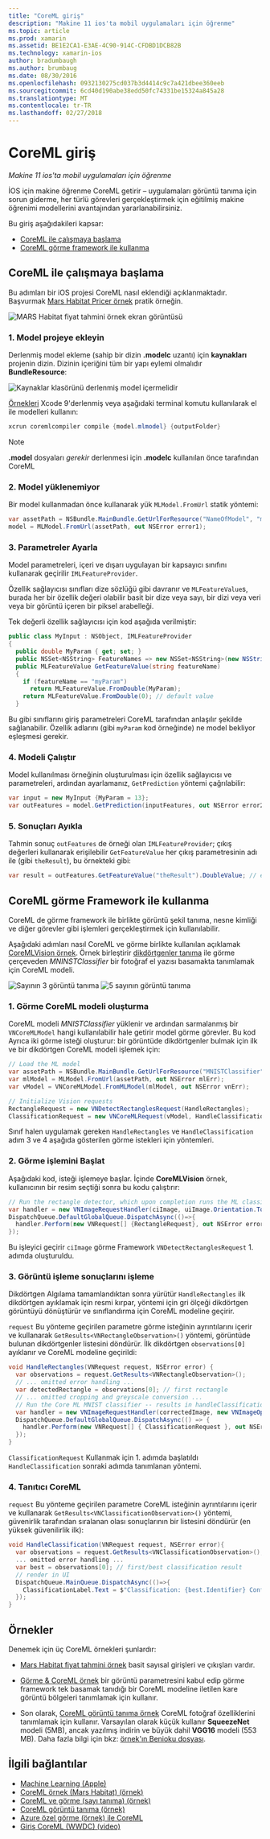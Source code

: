```yaml
---
title: "CoreML giriş"
description: "Makine 11 ios'ta mobil uygulamaları için öğrenme"
ms.topic: article
ms.prod: xamarin
ms.assetid: BE1E2CA1-E3AE-4C90-914C-CFDBD1DCB82B
ms.technology: xamarin-ios
author: bradumbaugh
ms.author: brumbaug
ms.date: 08/30/2016
ms.openlocfilehash: 0932130275cd037b3d4414c9c7a421dbee360eeb
ms.sourcegitcommit: 6cd40d190abe38edd50fc74331be15324a845a28
ms.translationtype: MT
ms.contentlocale: tr-TR
ms.lasthandoff: 02/27/2018
---
```

# <a name="introduction-to-coreml"></a>CoreML giriş

_Makine 11 ios'ta mobil uygulamaları için öğrenme_

İOS için makine öğrenme CoreML getirir – uygulamaları görüntü tanıma için sorun giderme, her türlü görevleri gerçekleştirmek için eğitilmiş makine öğrenimi modellerini avantajından yararlanabilirsiniz.

Bu giriş aşağıdakileri kapsar:

- [CoreML ile çalışmaya başlama](#coreml)
- [CoreML görme framework ile kullanma](#coremlvision)

<a name="coreml" />

## <a name="getting-started-with-coreml"></a>CoreML ile çalışmaya başlama

Bu adımları bir iOS projesi CoreML nasıl eklendiği açıklanmaktadır. Başvurmak [Mars Habitat Pricer örnek](https://developer.xamarin.com/samples/monotouch/ios11/CoreML/) pratik örneğin.

![MARS Habitat fiyat tahmini örnek ekran görüntüsü](coreml-images/marspricer-heading.png)

### <a name="1-add-the-model-to-the-project"></a>1. Model projeye ekleyin

Derlenmiş model ekleme (sahip bir dizin **.modelc** uzantı) için **kaynakları** projenin dizin. Dizinin içeriğini tüm bir yapı eylemi olmalıdır **BundleResource**:

![Kaynaklar klasörünü derlenmiş model içermelidir](coreml-images/resources-modelc.png)

[Örnekleri](https://developer.xamarin.com/samples/monotouch/ios11/) Xcode 9'derlenmiş veya aşağıdaki terminal komutu kullanılarak el ile modelleri kullanın:

```csharp
xcrun coremlcompiler compile {model.mlmodel} {outputFolder}
```

> [!NOTE]
> **.model** dosyaları _gerekir_ derlenmesi için **.modelc** kullanılan önce tarafından CoreML

### <a name="2-load-the-model"></a>2. Model yüklenemiyor

Bir model kullanmadan önce kullanarak yük `MLModel.FromUrl` statik yöntemi:

```csharp
var assetPath = NSBundle.MainBundle.GetUrlForResource("NameOfModel", "mlmodelc");
model = MLModel.FromUrl(assetPath, out NSError error1);
```

### <a name="3-set-the-parameters"></a>3. Parametreler Ayarla

Model parametreleri, içeri ve dışarı uygulayan bir kapsayıcı sınıfını kullanarak geçirilir `IMLFeatureProvider`.

Özellik sağlayıcısı sınıfları dize sözlüğü gibi davranır ve `MLFeatureValue`s, burada her bir özellik değeri olabilir basit bir dize veya sayı, bir dizi veya veri veya bir görüntü içeren bir piksel arabelleği.

Tek değerli özellik sağlayıcısı için kod aşağıda verilmiştir:

```csharp
public class MyInput : NSObject, IMLFeatureProvider
{
  public double MyParam { get; set; }
  public NSSet<NSString> FeatureNames => new NSSet<NSString>(new NSString("myParam"));
  public MLFeatureValue GetFeatureValue(string featureName)
  {
    if (featureName == "myParam")
      return MLFeatureValue.FromDouble(MyParam);
    return MLFeatureValue.FromDouble(0); // default value
  }
```

Bu gibi sınıflarını giriş parametreleri CoreML tarafından anlaşılır şekilde sağlanabilir. Özellik adlarını (gibi `myParam` kod örneğinde) ne model bekliyor eşleşmesi gerekir.

### <a name="4-run-the-model"></a>4. Modeli Çalıştır

Model kullanılması örneğinin oluşturulması için özellik sağlayıcısı ve parametreleri, ardından ayarlamanız, `GetPrediction` yöntemi çağrılabilir:

```csharp
var input = new MyInput {MyParam = 13};
var outFeatures = model.GetPrediction(inputFeatures, out NSError error2);
```

### <a name="5-extract-the-results"></a>5. Sonuçları Ayıkla

Tahmin sonuç `outFeatures` de örneği olan `IMLFeatureProvider`; çıkış değerleri kullanarak erişilebilir `GetFeatureValue` her çıkış parametresinin adı ile (gibi `theResult`), bu örnekteki gibi:

```csharp
var result = outFeatures.GetFeatureValue("theResult").DoubleValue; // eg. 6227020800
```

<a name="coremlvision" />

## <a name="using-coreml-with-the-vision-framework"></a>CoreML görme Framework ile kullanma

CoreML de görme framework ile birlikte görüntü şekil tanıma, nesne kimliği ve diğer görevler gibi işlemleri gerçekleştirmek için kullanılabilir.

Aşağıdaki adımları nasıl CoreML ve görme birlikte kullanılan açıklamak [CoreMLVision örnek](https://developer.xamarin.com/samples/monotouch/ios11/CoreMLVision/). Örnek birleştirir [dikdörtgenler tanıma](~/ios/platform/introduction-to-ios11/vision.md#rectangles) ile görme çerçeveden _MNINSTClassifier_ bir fotoğraf el yazısı basamakta tanımlamak için CoreML modeli.

![Sayının 3 görüntü tanıma](coreml-images/vision3.png) ![5 sayının görüntü tanıma](coreml-images/vision5.png)

### <a name="1-create-a-vision-coreml-model"></a>1. Görme CoreML modeli oluşturma

CoreML modeli _MNISTClassifier_ yüklenir ve ardından sarmalanmış bir `VNCoreMLModel` hangi kullanılabilir hale getirir model görme görevler. Bu kod Ayrıca iki görme isteği oluşturur: bir görüntüde dikdörtgenler bulmak için ilk ve bir dikdörtgen CoreML modeli işlemek için:

```csharp
// Load the ML model
var assetPath = NSBundle.MainBundle.GetUrlForResource("MNISTClassifier", "mlmodelc");
var mlModel = MLModel.FromUrl(assetPath, out NSError mlErr);
var vModel = VNCoreMLModel.FromMLModel(mlModel, out NSError vnErr);

// Initialize Vision requests
RectangleRequest = new VNDetectRectanglesRequest(HandleRectangles);
ClassificationRequest = new VNCoreMLRequest(vModel, HandleClassification);
```

Sınıf halen uygulamak gereken `HandleRectangles` ve `HandleClassification` adım 3 ve 4 aşağıda gösterilen görme istekleri için yöntemleri.

### <a name="2-start-the-vision-processing"></a>2. Görme işlemini Başlat

Aşağıdaki kod, isteği işlemeye başlar. İçinde **CoreMLVision** örnek, kullanıcının bir resim seçtiği sonra bu kodu çalıştırır:

```csharp
// Run the rectangle detector, which upon completion runs the ML classifier.
var handler = new VNImageRequestHandler(ciImage, uiImage.Orientation.ToCGImagePropertyOrientation(), new VNImageOptions());
DispatchQueue.DefaultGlobalQueue.DispatchAsync(()=>{
  handler.Perform(new VNRequest[] {RectangleRequest}, out NSError error);
});
```

Bu işleyici geçirir `ciImage` görme Framework `VNDetectRectanglesRequest` 1. adımda oluşturuldu.

### <a name="3-handle-the-results-of-vision-processing"></a>3. Görüntü işleme sonuçlarını işleme

Dikdörtgen Algılama tamamlandıktan sonra yürütür `HandleRectangles` ilk dikdörtgen ayıklamak için resmi kırpar, yöntemi için gri ölçeği dikdörtgen görüntüyü dönüştürür ve sınıflandırma için CoreML modeline geçirir.

`request` Bu yönteme geçirilen parametre görme isteğinin ayrıntılarını içerir ve kullanarak `GetResults<VNRectangleObservation>()` yöntemi, görüntüde bulunan dikdörtgenler listesini döndürür. İlk dikdörtgen `observations[0]` ayıklanır ve CoreML modeline geçirildi:

```csharp
void HandleRectangles(VNRequest request, NSError error) {
  var observations = request.GetResults<VNRectangleObservation>();
  // ... omitted error handling ...
  var detectedRectangle = observations[0]; // first rectangle
  // ... omitted cropping and greyscale conversion ...
  // Run the Core ML MNIST classifier -- results in handleClassification method
  var handler = new VNImageRequestHandler(correctedImage, new VNImageOptions());
  DispatchQueue.DefaultGlobalQueue.DispatchAsync(() => {
    handler.Perform(new VNRequest[] { ClassificationRequest }, out NSError err);
  });
}
```

`ClassificationRequest` Kullanmak için 1. adımda başlatıldı `HandleClassification` sonraki adımda tanımlanan yöntemi.

### <a name="4-handle-the-coreml"></a>4. Tanıtıcı CoreML

`request` Bu yönteme geçirilen parametre CoreML isteğinin ayrıntılarını içerir ve kullanarak `GetResults<VNClassificationObservation>()` yöntemi, güvenirlik tarafından sıralanan olası sonuçlarının bir listesini döndürür (en yüksek güvenilirlik ilk):

```csharp
void HandleClassification(VNRequest request, NSError error){
  var observations = request.GetResults<VNClassificationObservation>();
  ... omitted error handling ...
  var best = observations[0]; // first/best classification result
  // render in UI
  DispatchQueue.MainQueue.DispatchAsync(()=>{
    ClassificationLabel.Text = $"Classification: {best.Identifier} Confidence: {best.Confidence * 100f:#.00}%";
  });
}
```



## <a name="samples"></a>Örnekler

Denemek için üç CoreML örnekleri şunlardır:

* [Mars Habitat fiyat tahmini örnek](https://developer.xamarin.com/samples/monotouch/ios11/CoreML/) basit sayısal girişleri ve çıkışları vardır.

* [Görme & CoreML örnek](https://developer.xamarin.com/samples/monotouch/ios11/CoreMLVision/) bir görüntü parametresini kabul edip görme framework tek basamak tanıdığı bir CoreML modeline iletilen kare görüntü bölgeleri tanımlamak için kullanır.

* Son olarak, [CoreML görüntü tanıma örnek](https://developer.xamarin.com/samples/monotouch/ios11/CoreMLImageRecognition/) CoreML fotoğraf özelliklerini tanımlamak için kullanır. Varsayılan olarak küçük kullanır **SqueezeNet** modeli (5MB), ancak yazılmış indirin ve büyük dahil **VGG16** modeli (553 MB). Daha fazla bilgi için bkz: [örnek'ın Benioku dosyası](https://github.com/xamarin/ios-samples/blob/master/ios11/CoreMLImageRecognition/CoreMLImageRecognition/README.md).


## <a name="related-links"></a>İlgili bağlantılar

- [Machine Learning (Apple)](https://developer.apple.com/machine-learning/)
- [CoreML örnek (Mars Habitat) (örnek)](https://developer.xamarin.com/samples/monotouch/ios11/CoreML/)
- [CoreML ve görme (sayı tanıma) (örnek)](https://developer.xamarin.com/samples/monotouch/ios11/CoreMLVision/)
- [CoreML görüntü tanıma (örnek)](https://developer.xamarin.com/samples/monotouch/ios11/CoreMLImageRecognition/)
- [Azure özel görme (örnek) ile CoreML](https://developer.xamarin.com/samples/monotouch/ios11/CoreMLAzureModel)
- [Giriş CoreML (WWDC) (video)](https://developer.apple.com/videos/play/wwdc2017/703/)

